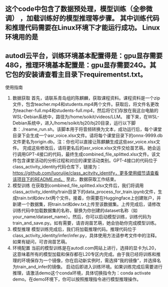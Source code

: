 ## 这个code中包含了数据预处理，模型训练（全参微调） ，加载训练好的模型推理等步骤。 其中训练代码和推理代码需要在Linux环境下才能运行成功。 Linux环境用的是
## autodl云平台，训练环境基本配置得是：gpu显存需要48G，推理环境基本配置是：gpu显存需要24G。其它包的安装请查看主目录下requirementst.txt。
使用指南
1. 数据获取
首先，请联系青岛组的陈麒麟，获取课程资料。课程资料是一个zip文件，包含teacher.mp4和students.mp4两个文件。获取后，将文件名更改为teacher-full.mp4和students-full.mp4，然后将它们存放在我这台电脑的WSL-Debian系统中，路径为/home/soikit/videos/LLM。
接下来，在WSL-Debian系统中，进入/home/soikit/bj20/bj20目录，运行以下脚本：./reame_run.sh。该脚本用于将音频转换为文本，成功运行后，每个课堂目录下会生成一个asr_voice.xlsx文件。请将每个课堂目录下的onnx-9999.db文件更名为origin.db。注：你也可以直接让陈麒麟生成这些asr_voice.xlsx文件。
完成这些修改后，请将更名后的asr_voice.xlsx文件交给苗艺萌。她会运行调用GPT-4接口的代码，最终生成combined_file_splitted.xlsx文件。该文件包含课堂活动的分析过程和对应的课堂活动类别。GPT-4接口的代码位于class_activity_identity代码仓库下，链接为：https://github.com/luoruijie/class_acitvity_identify，更多使用细节请查看该项目下的README.md。
至此，数据获取工作结束。
2. 模型训练
在获取到combined_file_splitted.xlsx文件后，我们将调用class_activity_identity/train目录下的data_process_for_train.ipynb文件，生成train.txt和dev.txt两个文件。接着，你需要在Huggingface上创建账户，并新建一个数据集，将train.txt和dev.txt上传至该数据集。上传完成后，请修改训练代码中加载数据集的名称，替换为你创建的dataset名称（如your_name/dataset_name）。然后，你可以启动模型训练，训练代码为train_and_save.py。如有需要，请咨询苗艺萌，她会协助你完成模型训练。
3. 模型推理
模型训练完成后，我们将加载推理代码。推理代码位于class_activity_identity/infer/infer.py，具体使用方法请参考文件中的注释。如果有疑问，可咨询苗艺萌。
4. 环境配置
当前的模型训练是在autodl.com网站上进行，选择的显卡为L20，这意味着所有的模型加载和保存都在L20专区内完成。由于我已经将训练和推理的环境保存为一个镜像，你在启动新实例时，需选择“我的镜像”，并选择名为train_and_infer的镜像。
启动后即进入训练环境。如果训练完成后需要进行推理，请激活demo这个conda环境，具体切换指令为：conda activate demo。在demo环境下，你可以按照推理指令进行模型推理操作。

